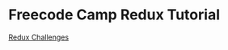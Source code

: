 # Freecode Camp Redux Tutorial

[Redux Challenges](https://learn.freecodecamp.org/front-end-libraries/redux/)
